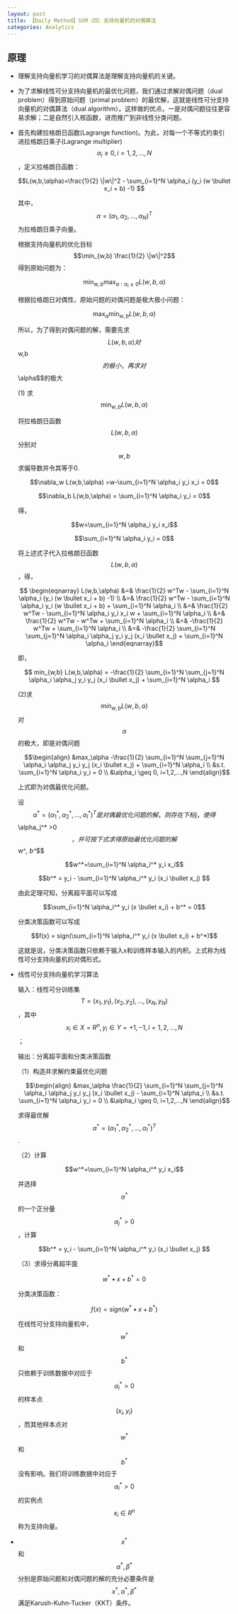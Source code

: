 ```yaml
---
layout: post
title: 【Daily Method】SVM（四）支持向量机的对偶算法
categories: Analytics
---
```


## 原理

- 理解支持向量机学习的对偶算法是理解支持向量机的关键。

- 为了求解线性可分支持向量机的最优化问题，我们通过求解对偶问题（dual problem）得到原始问题（primal problem）的最优解，这就是线性可分支持向量机的对偶算法（dual algorithm）。这样做的优点，一是对偶问题往往更容易求解；二是自然引入核函数，进而推广到非线性分类问题。

- 首先构建拉格朗日函数(Lagrange function)。为此，对每一个不等式约束引进拉格朗日乘子(Lagrange multiplier) $$\alpha_i \geq 0, i=1,2,...,N$$，定义拉格朗日函数：

    $$L(w,b,\alpha)=\frac{1}{2} \|w\|^2 - \sum_{i=1}^N \alpha_i (y_i (w \bullet x_i + b) -1) $$

    其中，$$\alpha=(\alpha_1,\alpha_2,...,\alpha_N)^T$$为拉格朗日乘子向量。

    根据支持向量机的优化目标$$\min_{w,b} \frac{1}{2} \|w\|^2$$得到原始问题为：

    $$\min_{w,b} \max_{\alpha:\alpha_i \geq 0} L(w,b,\alpha)$$

    根据拉格朗日对偶性，原始问题的对偶问题是极大极小问题：

    $$\max_\alpha \min_{w,b} L(w,b,\alpha)$$

    所以，为了得到对偶问题的解，需要先求$$L(w,b,\alpha)对$$w,b$$的极小，再求对$$\alpha$$的极大

    (1) 求$$\min_{w,b} L(w,b,\alpha)$$

    将拉格朗日函数$$L(w,b,\alpha)$$分别对$$w,b$$求偏导数并令其等于0.

    $$\nabla_w L(w,b,\alpha)  =w-\sum_{i=1}^N \alpha_i y_i x_i = 0$$

    $$\nabla_b L(w,b,\alpha) = \sum_{i=1}^N \alpha_i y_i = 0$$

    得，

    $$w=\sum_{i=1}^N \alpha_i y_i x_i$$

    $$\sum_{i=1}^N \alpha_i y_i = 0$$

    将上述式子代入拉格朗日函数$$L(w,b,\alpha)$$，得，

    $$ \begin{eqnarray}
    L(w,b,\alpha) &=& \frac{1}{2} w^Tw -  \sum_{i=1}^N \alpha_i (y_i (w \bullet x_i + b) -1) \\
    &=& \frac{1}{2} w^Tw - \sum_{i=1}^N \alpha_i y_i (w \bullet x_i + b) + \sum_{i=1}^N \alpha_i \\
    &=& \frac{1}{2} w^Tw - \sum_{i=1}^N \alpha_i y_i x_i w + \sum_{i=1}^N \alpha_i \\
    &=& \frac{1}{2} w^Tw - w^Tw + \sum_{i=1}^N \alpha_i \\
    &=& -\frac{1}{2} w^Tw + \sum_{i=1}^N \alpha_i \\
    &=& -\frac{1}{2} \sum_{i=1}^N \sum_{j=1}^N \alpha_i \alpha_j y_i y_j (x_i \bullet x_j) + \sum_{i=1}^N \alpha_i
    \end{eqnarray}$$

    即，

    $$ min_{w,b} L(w,b,\alpha) = -\frac{1}{2} \sum_{i=1}^N \sum_{j=1}^N \alpha_i \alpha_j y_i y_j (x_i \bullet x_j) + \sum_{i=1}^N \alpha_i $$

    (2)求$$min_{w,b} L(w,b,\alpha)$$对$$\alpha$$的极大，即是对偶问题

    $$\begin{align}
    &max_\alpha -\frac{1}{2} \sum_{i=1}^N \sum_{j=1}^N \alpha_i \alpha_j y_i y_j (x_i \bullet x_j) + \sum_{i=1}^N \alpha_i \\
    &s.t. \sum_{i=1}^N \alpha_i y_i = 0 \\
    &\alpha_i \geq 0, i=1,2,...,N
    \end{align}$$

    上式即为对偶最优化问题。

    设$$\alpha^* = (\alpha_1^*, \alpha_2^*,...,\alpha_l^*)^T是对偶最优化问题的解，则存在下标j，使得$$\alpha_j^* >0$$，并可按下式求得原始最优化问题的解$$w^*, b^*$$

    $$w^*=\sum_{i=1}^N \alpha_i^* y_i x_i$$

    $$b^* = y_i - \sum_{i=1}^N \alpha_i^* y_i (x_i \bullet x_j) $$

    由此定理可知，分离超平面可以写成

    $$\sum_{i=1}^N \alpha_i^* y_i (x \bullet x_i) + b^* = 0$$

    分类决策函数可以写成

    $$f(x) = sign(\sum_{i=1}^N \alpha_i^* y_i (x \bullet x_i) + b^*)$$

    这就是说，分类决策函数只依赖于输入x和训练样本输入的内积。上式称为线性可分支持向量机的对偶形式。

- 线性可分支持向量机学习算法

    输入：线性可分训练集$$T={(x_1,y_1),(x_2,y_2),...,(x_N,y_N)}$$，其中$$x_i \in X = R^n, y_i \in Y={+1,-1}, i=1,2,...,N$$；

    输出：分离超平面和分类决策函数

    （1）构造并求解约束最优化问题

    $$\begin{align}
    &max_\alpha \frac{1}{2} \sum_{i=1}^N \sum_{j=1}^N \alpha_i \alpha_j y_i y_j (x_i \bullet x_j) - \sum_{i=1}^N \alpha_i \\
    &s.t. \sum_{i=1}^N \alpha_i y_i = 0 \\
    &\alpha_i \geq 0, i=1,2,...,N
    \end{align}$$

    求得最优解$$\alpha^* = (\alpha_1^*, \alpha_2^*,...,\alpha_l^*)^T$$.

    （2）计算

    $$w^*=\sum_{i=1}^N \alpha_i^* y_i x_i$$

    并选择$$\alpha^*$$的一个正分量$$\alpha_j^*>0$$，计算

    $$b^* = y_i - \sum_{i=1}^N \alpha_i^* y_i (x_i \bullet x_j) $$

    （3）求得分离超平面

    $$w^* \bullet x + b^* = 0$$

    分类决策函数：

    $$f(x)=sign(w^* \bullet x + b^*)$$

    在线性可分支持向量机中，$$w^*$$和$$b^*$$只依赖于训练数据中对应于$$\alpha_i^*>0$$的样本点$$(x_i,y_i)$$，而其他样本点对$$w^*$$和$$b^*$$没有影响。我们将训练数据中对应于$$\alpha_i^*>0$$的实例点$$x_i \in R^n$$称为支持向量。

- $$x^*$$和$$\alpha^*,\beta^*$$分别是原始问题和对偶问题的解的充分必要条件是$$x^*,\alpha^*, \beta^*$$满足Karush-Kuhn-Tucker（KKT）条件。